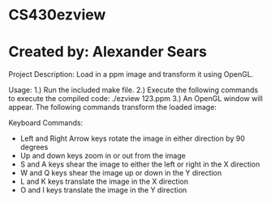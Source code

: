 # CS430ezview
# Created by: Alexander Sears

Project Description:
Load in a ppm image and transform it using OpenGL.

Usage:
1.) Run the included make file. 
2.) Execute the following commands to execute the compiled code: ./ezview 123.ppm
3.) An OpenGL window will appear.  The following commands transform the loaded image:

Keyboard Commands:
- Left and Right Arrow keys rotate the image in either direction by 90 degrees
- Up and down keys zoom in or out from the image
- S and A keys shear the image to either the left or right in the X direction
- W and Q keys shear the image up or down in the Y direction
- L and K keys translate the image in the X direction
- O and I keys translate the image in the Y direction

